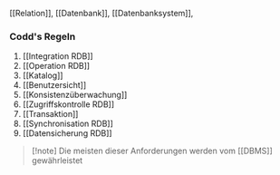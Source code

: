 [[Relation]], [[Datenbank]], [[Datenbanksystem]], 

### Codd's Regeln
1. [[Integration RDB]]
2. [[Operation RDB]]
3. [[Katalog]]
4. [[Benutzersicht]]
5. [[Konsistenzüberwachung]]
6. [[Zugriffskontrolle RDB]]
7. [[Transaktion]]
8. [[Synchronisation RDB]]
9. [[Datensicherung RDB]]

> [!note] Die meisten dieser Anforderungen werden vom [[DBMS]] gewährleistet

